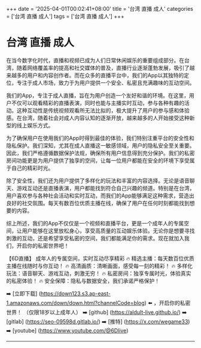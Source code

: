 +++
date = '2025-04-01T00:02:41+08:00'
title = '台湾 直播 成人'
categories = ['台湾 直播 成人']
tags = ['台湾 直播 成人']
+++

# 台湾 直播 成人

在当今数字化时代，直播和视频已成为人们日常休闲娱乐的重要组成部分。在台湾，随着网络覆盖率的提高和社交媒体的普及，直播行业逐渐蓬勃发展，吸引了越来越多的用户和内容创作者。而在众多的直播平台中，我们的App以其独特的定位，专注于成人市场，致力于为用户提供一个安全、私密且充满趣味的互动空间。

我们的App，专注于成人直播，旨在为用户创造一个友好和谐的环境。在这里，用户不仅可以观看精彩的直播表演，同时也能与主播实时互动，参与各种有趣的活动。这种互动性是传统视频观看所无法比拟的，极大提升了用户的参与感和体验感。在台湾，随着社会对成人内容认知的逐渐开放，越来越多的人开始接受这种新型的线上娱乐方式。

为了确保用户在使用我们的App时得到最佳的体验，我们特别注重平台的安全性和隐私保护。我们深知，尤其在成人直播这一敏感领域，用户的隐私安全至关重要。因此，我们严格遵循数据保护法规，确保所有用户信息得到充分保护。我们的私密房间功能更是为用户提供了独享的空间，让每一位用户都能在安全的环境下享受属于自己的精彩时光。

除了安全性，我们还为用户提供了多样化的玩法和丰富的内容选择。无论是语音聊天、游戏互动还是直播表演，用户都能找到符合自己兴趣的频道。特别是在台湾，用户喜欢参与各种社会活动和实时互动，而我们的App能够满足这种需求，营造出良好的社交氛围。每天有数百位优质主播在线，确保了用户在任何时刻都能找到想要的内容。

综上所述，我们的App不仅仅是一个视频和直播平台，更是一个成年人的专属空间，让用户能够在这里放松身心，享受高质量的互动娱乐体验。无论你是想要寻找刺激的互动，还是希望享受私密的空间，我们都能满足你的需求。现在就加入我们，开启你的私密世界吧！

【6D直播】
成年人的专属空间，实时互动尽享精彩
🔥 精选主播：每天数百位优质主播在线随时与你互动！
🔥 高清画质：清晰画面，感受每一刻的精彩！
🔥 多样化玩法：语音聊天、游戏互动，刺激无穷！
🔥 私密房间：独享专属时光，体验真实的私密体验！
🔥 安全保障：隐私与数据安全，我们承诺严格保护！

➡️ [立即下载] (https://down123.s3.ap-east-1.amazonaws.com/down/down.html?channelCode=blog) ⬅️ ，开启你的私密世界！ 
（仅限18岁以上成年人）
➡️ [github] (https://aldult-live.github.io/) 
➡️ [gitlab] (https://seo-09598d.gitlab.io/) 
➡️ [推特] (https://x.com/wegame33) 
➡️ [youtube] (https://www.youtube.com/@6Dlive)

---
